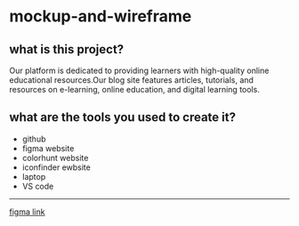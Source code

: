# mockup-and-wireframe
## what is this project? 
 Our platform is dedicated to providing learners with high-quality online educational resources.Our blog site features articles, tutorials, and resources on e-learning, online education, and digital learning tools.
 ## what are the tools you used to create it? 
 * github 
 * figma website
 * colorhunt website
 * iconfinder ewbsite
 * laptop
 * VS code
 ---
 [figma link](https://www.figma.com/file/qam7DLtHXXVhpcPUyXnHtM/task-1?t=Ds4vlTgRCSIvL5Wk-6)
